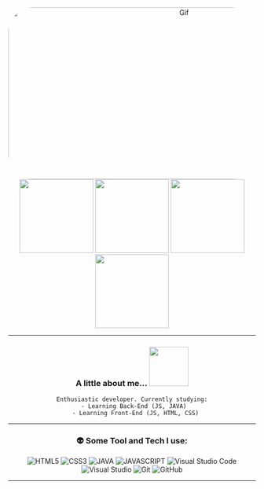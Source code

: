 <div align="center">
<img align="middle" alt="Gif" height="350" width="700" style="border-radius:50px;"  src="https://media2.giphy.com/media/J3BlD4W2r1mcK1vMWW/giphy.gif">
</div>
<div align="center">
<img height="150em" src="https://github-profile-summary-cards.vercel.app/api/cards/profile-details?username=Serkushima&theme=tokyonight"/> 
<img height="150em" src="https://github-readme-stats.vercel.app/api?username=Serkushima&show_icons=true&theme=tokyonight&include_all_commits=true&count_private=false&hide_border=true"/> 
<img height="150em" src="https://github-readme-stats.vercel.app/api/top-langs/?username=Serkushima&layout=compact&langs_count=7&theme=tokyonight&hide=Jupyter%20Notebook&hide_border=true"/>
<img height="150em" src="https://github-readme-streak-stats.herokuapp.com/?user=Serkushima&theme=tokyonight&hide_border=true"/>
  
---

### A little about me...  <img src="https://media.giphy.com/media/0TtX2qqpxp3pIafzio/giphy.gif" width="80">
    Enthusiastic developer. Currently studying:
      - Learning Back-End (JS, JAVA) 
      - Learning Front-End (JS, HTML, CSS)
---

###  👽 Some Tool and Tech I use:      
![HTML5](https://img.shields.io/badge/html5-%23E34F26.svg?style=for-the-badge&logo=html5&logoColor=white)
![CSS3](https://img.shields.io/badge/css3-%231572B6.svg?style=for-the-badge&logo=css3&logoColor=white)
![JAVA](https://img.shields.io/badge/Java-ED8B00?style=for-the-badge&logo=java&logoColor=white)
![JAVASCRIPT](https://img.shields.io/badge/JavaScript-323330?style=for-the-badge&logo=javascript&logoColor=F7DF1E)
![Visual Studio Code](https://img.shields.io/badge/Visual%20Studio%20Code-0078d7.svg?style=for-the-badge&logo=visual-studio-code&logoColor=white)
![Visual Studio](https://img.shields.io/badge/Visual%20Studio-5C2D91.svg?style=for-the-badge&logo=visual-studio&logoColor=white)
![Git](https://img.shields.io/badge/git-%23F05033.svg?style=for-the-badge&logo=git&logoColor=white)
![GitHub](https://img.shields.io/badge/github-%23121011.svg?style=for-the-badge&logo=github&logoColor=white)

---
  
</div>
